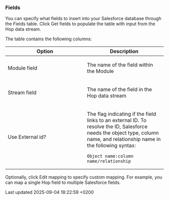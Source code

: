<div id="header">

</div>

<div id="content">

<div class="sect2">

### Fields

<div class="paragraph">

You can specify what fields to insert into your Salesforce database through the Fields table. Click Get fields to populate the table with input from the Hop data stream.

</div>

<div class="paragraph">

The table contains the following columns:

</div>

<table>
<colgroup>
<col style="width: 50%" />
<col style="width: 50%" />
</colgroup>
<thead>
<tr class="header">
<th>Option</th>
<th>Description</th>
</tr>
</thead>
<tbody>
<tr class="odd">
<td><p>Module field</p></td>
<td><p>The name of the field within the Module</p></td>
</tr>
<tr class="even">
<td><p>Stream field</p></td>
<td><p>The name of the field in the Hop data stream</p></td>
</tr>
<tr class="odd">
<td><p>Use External id?</p></td>
<td><div class="content">
<div class="paragraph">
<p>The flag indicating if the field links to an external ID. To resolve the ID, Salesforce needs the object type, column name, and relationship name in the following syntax:<br />
</p>
</div>
<div class="listingblock">
<div class="content">
<pre class="highlight"><code>Object name:column name/relationship</code></pre>
</div>
</div>
</div></td>
</tr>
</tbody>
</table>

<div class="paragraph">

Optionally, click Edit mapping to specify custom mapping. For example, you can map a single Hop field to multiple Salesforce fields.

</div>

</div>

</div>

<div id="footer">

<div id="footer-text">

Last updated 2025-09-04 18:22:59 +0200

</div>

</div>
